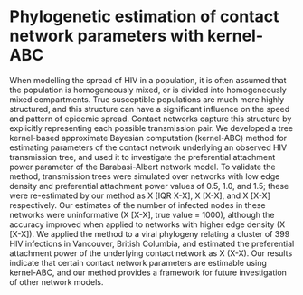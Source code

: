 # Phylogenetic estimation of contact network parameters with kernel-ABC

When modelling the spread of HIV in a population, it is often assumed that the
population is homogeneously mixed, or is divided into homogeneously mixed
compartments. True susceptible populations are much more highly structured, and
this structure can have a significant influence on the speed and pattern of
epidemic spread. Contact networks capture this structure by explicitly
representing each possible transmission pair. We developed a tree kernel-based
approximate Bayesian computation (kernel-ABC) method for estimating parameters
of the contact network underlying an observed HIV transmission tree, and used
it to investigate the preferential attachment power parameter of the
Barabasi-Albert network model. To validate the method, transmission trees were
simulated over networks with low edge density and preferential attachment power
values of 0.5, 1.0, and 1.5; these were re-estimated by our method as X [IQR
X-X], X [X-X], and X [X-X] respectively. Our estimates of the number of
infected nodes in these networks were uninformative (X [X-X], true value =
1000), although the accuracy improved when applied to networks with higher edge
density (X [X-X]). We applied the method to a viral phylogeny relating a
cluster of 399 HIV infections in Vancouver, British Columbia, and estimated the
preferential attachment power of the underlying contact network as X (X-X). Our
results indicate that certain contact network parameters are estimable using
kernel-ABC, and our method provides a framework for future investigation of
other network models.
